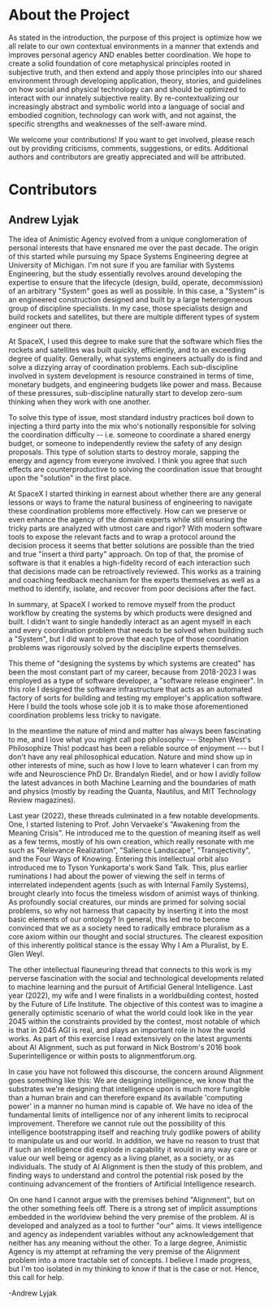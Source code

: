 # About the Project

As stated in the introduction, the purpose of this project is optimize how we all relate to our own
contextual environments in a manner that extends and improves personal agency AND enables better
coordination. We hope to create a solid foundation of core metaphysical principles rooted in
subjective truth, and then extend and apply those principles into our shared environment through
developing application, theory, stories, and guidelines on how social and physical technology can
and should be optimized to interact with our innately subjective reality. By re-contextualizing our
increasingly abstract and symbolic world into a language of social and embodied cognition,
technology can work with, and not against, the specific strengths and weaknesses of the self-aware
mind.

We welcome your contributions! If you want to get involved, please reach out by providing
criticisms, comments, suggestions, or edits. Additional authors and contributors are greatly
appreciated and will be attributed.

# Contributors

## Andrew Lyjak

The idea of Animistic Agency evolved from a unique conglomeration of personal interests that have
ensnared me over the past decade. The origin of this started while pursuing my Space Systems
Engineering degree at University of Michigan. I'm not sure if you are familiar with Systems
Engineering, but the study essentially revolves around developing the expertise to ensure that the
lifecycle (design, build, operate, decommission) of an arbitrary "System" goes as well as
possible. In this case, a "System" is an engineered construction designed and built by a large
heterogeneous group of discipline specialists. In my case, those specialists design and build
rockets and satellites, but there are multiple different types of system engineer out there.

At SpaceX, I used this degree to make sure that the software which flies the rockets and satellites
was built quickly, efficiently, and to an exceeding degree of quality. Generally, what systems
engineers actually do is find and solve a dizzying array of coordination problems. Each
sub-discipline involved in system development is resource constrained in terms of time, monetary
budgets, and engineering budgets like power and mass. Because of these pressures, sub-discipline
naturally start to develop zero-sum thinking when they work with one another.

To solve this type of issue, most standard industry practices boil down to injecting a third party
into the mix who's notionally responsible for solving the coordination difficulty -- i.e. someone to
coordinate a shared energy budget, or someone to independently review the safety of any design
proposals. This type of solution starts to destroy morale, sapping the energy and agency from
everyone involved. I think you agree that such effects are counterproductive to solving the
coordination issue that brought upon the "solution" in the first place.

At SpaceX I started thinking in earnest about whether there are any general lessons or ways to frame
the natural business of engineering to navigate these coordination problems more effectively. How
can we preserve or even enhance the agency of the domain experts while still ensuring the tricky
parts are analyzed with utmost care and rigor? With modern software tools to expose the relevant
facts and to wrap a protocol around the decision process it seems that better solutions are possible
than the tried and true "insert a third party" approach. On top of that, the promise of software is
that it enables a high-fidelity record of each interaction such that decisions made can be
retroactively reviewed. This works as a training and coaching feedback mechanism for the experts
themselves as well as a method to identify, isolate, and recover from poor decisions after the fact.

In summary, at SpaceX I worked to remove myself from the product workflow by creating the systems by
which products were designed and built. I didn't want to single handedly interact as an agent myself
in each and every coordination problem that needs to be solved when building such a "System", but I
did want to prove that each type of those coordination problems was rigorously solved by the
discipline experts themselves.

This theme of "designing the systems by which systems are created" has been the most constant part
of my career, because from 2018-2023 I was employed as a type of software developer, a "software
release engineer". In this role I designed the software infrastructure that acts as an automated
factory of sorts for building and testing my employer's application software. Here I build the tools
whose sole job it is to make those aforementioned coordination problems less tricky to navigate.

In the meantime the nature of mind and matter has always been fascinating to me, and I love what you
might call pop philosophy --- Stephen West's Philosophize This! podcast has been a reliable source
of enjoyment --- but I don't have any real philosophical education. Nature and mind show up in other
interests of mine, such as how I love to learn whatever I can from my wife and Neuroscience PhD
Dr. Brandalyn Riedel, and or how I avidly follow the latest advances in both Machine Learning and
the boundaries of math and physics (mostly by reading the Quanta, Nautilus, and MIT Technology
Review magazines).

Last year (2022), these threads culminated in a few notable developments. One, I started listening
to Prof. John Vervaeke's "Awakening from the Meaning Crisis". He introduced me to the question of
meaning itself as well as a few terms, mostly of his own creation, which really resonate with me
such as "Relevance Realization", "Salience Landscape", "Transjectivity", and the Four Ways of
Knowing. Entering this intellectual orbit also introduced me to Tyson Yunkaporta's work Sand
Talk. This, plus earlier ruminations I had about the power of viewing the self in terms of
interrelated independent agents (such as with Internal Family Systems), brought clearly into focus
the timeless wisdom of animist ways of thinking. As profoundly social creatures, our minds are
primed for solving social problems, so why not harness that capacity by inserting it into the most
basic elements of our ontology? In general, this led me to become convinced that we as a society
need to radically embrace pluralism as a core axiom within our thought and social structures. The
clearest exposition of this inherently political stance is the essay Why I Am a Pluralist, by
E. Glen Weyl.

The other intellectual flauneuring thread that connects to this work is my perverse fascination with
the social and technological developments related to machine learning and the pursuit of Artificial
General Intelligence. Last year (2022), my wife and I were finalists in a worldbuilding contest,
hosted by the Future of Life Institute. The objective of this contest was to imagine a generally
optimistic scenario of what the world could look like in the year 2045 within the constraints
provided by the contest, most notable of which is that in 2045 AGI is real, and plays an important
role in how the world works. As part of this exercise I read extensively on the latest arguments
about AI Alignment, such as put forward in Nick Bostrom's 2016 book Superintelligence or within
posts to alignmentforum.org.

In case you have not followed this discourse, the concern around Alignment goes something like this:
We are designing intelligence, we know that the substrates we're designing that intelligence upon is
much more fungible than a human brain and can therefore expand its available 'computing power' in a
manner no human mind is capable of. We have no idea of the fundamental limits of intelligence nor of
any inherent limits to reciprocal improvement. Therefore we cannot rule out the possibility of this
intelligence bootstrapping itself and reaching truly godlike powers of ability to manipulate us and
our world. In addition, we have no reason to trust that if such an intelligence did explode in
capability it would in any way care or value our well being or agency as a living planet, as a
society, or as individuals. The study of AI Alignment is then the study of this problem, and finding
ways to understand and control the potential risk posed by the continuing advancement of the
frontiers of Artificial Intelligence research.

On one hand I cannot argue with the premises behind "Alignment", but on the other something feels
off. There is a strong set of implicit assumptions embedded in the worldview behind the very premise
of the problem. AI is developed and analyzed as a tool to further "our" aims. It views intelligence
and agency as independent variables without any acknowledgement that neither has any meaning without
the other. To a large degree, Animistic Agency is my attempt at reframing the very premise of the
Alignment problem into a more tractable set of concepts. I believe I made progress, but I'm too
isolated in my thinking to know if that is the case or not. Hence, this call for help.

-Andrew Lyjak

